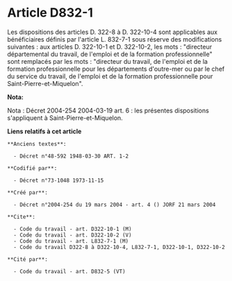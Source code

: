 # Article D832-1

Les dispositions des articles D. 322-8 à D. 322-10-4 sont applicables aux bénéficiaires définis par l'article L. 832-7-1 sous
réserve des modifications suivantes : aux articles D. 322-10-1 et D. 322-10-2, les mots : "directeur départemental du
travail, de l'emploi et de la formation professionnelle" sont remplacés par les mots : "directeur du travail, de l'emploi et
de la formation professionnelle pour les départements d'outre-mer ou par le chef du service du travail, de l'emploi et de la
formation professionnelle pour Saint-Pierre-et-Miquelon".

**Nota:**

Nota : Décret 2004-254 2004-03-19 art. 6 : les présentes dispositions s'appliquent à Saint-Pierre-et-Miquelon.

**Liens relatifs à cet article**

	**Anciens textes**:

	  - Décret n°48-592 1948-03-30 ART. 1-2

	**Codifié par**:

	  - Décret n°73-1048 1973-11-15

	**Créé par**:

	  - Décret n°2004-254 du 19 mars 2004 - art. 4 () JORF 21 mars 2004

	**Cite**:

	  - Code du travail - art. D322-10-1 (M)
	  - Code du travail - art. D322-10-2 (V)
	  - Code du travail - art. L832-7-1 (M)
	  - Code du travail D322-8 à D322-10-4, L832-7-1, D322-10-1, D322-10-2

	**Cité par**:

	  - Code du travail - art. D832-5 (VT)
